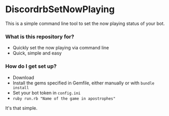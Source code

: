 # DiscordrbSetNowPlaying #

This is a simple command line tool to set the now playing status of your bot.

### What is this repository for? ###

* Quickly set the now playing via command line
* Quick, simple and easy

### How do I get set up? ###

* Download
* Install the gems specified in Gemfile, either manually or with `bundle install`
* Set your bot token in `config.ini`
* `ruby run.rb "Name of the game in apostrophes"`

It's that simple.
